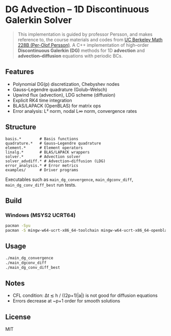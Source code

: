 # DG Advection – 1D Discontinuous Galerkin Solver
> This implementation is guided by professor Persson, and makes reference to, the course materials and codes from [UC Berkeley Math 228B (Per-Olof Persson)](https://persson.berkeley.edu/math228b/).
A C++ implementation of high–order **Discontinuous Galerkin (DG)** methods for 1D **advection** and **advection–diffusion** equations with periodic BCs. 

## Features
- Polynomial DG(p) discretization, Chebyshev nodes
- Gauss–Legendre quadrature (Golub–Welsch)
- Upwind flux (advection), LDG scheme (diffusion)
- Explicit RK4 time integration
- BLAS/LAPACK (OpenBLAS) for matrix ops
- Error analysis: L² norm, nodal L∞ norm, convergence rates

## Structure
```
basis.*        # Basis functions
quadrature.*   # Gauss–Legendre quadrature
element.*      # Element operators
linalg.*       # BLAS/LAPACK wrappers
solver.*       # Advection solver
solver_advdiff.* # Advection–diffusion (LDG)
error_analysis.* # Error metrics
examples/      # Driver programs
```
Executables such as `main_dg_convergence`, `main_dgconv_diff`, `main_dg_conv_diff_best` run tests.

## Build
### Windows (MSYS2 UCRT64)
```bash
pacman -Syu
pacman -S mingw-w64-ucrt-x86_64-toolchain mingw-w64-ucrt-x86_64-openblas mingw-w64-ucrt-x86_64-lapack 
```

## Usage
```bash
./main_dg_convergence
./main_dgconv_diff
./main_dg_conv_diff_best
```

## Notes
- CFL condition: Δt ≲ h / ((2p+1)|a|)  is not good for diffusion equations
- Errors decrease at ~p+1 order for smooth solutions

## License
MIT
